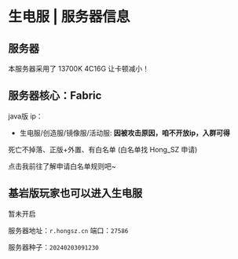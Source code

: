 # 生电服 | 服务器信息

## 服务器
本服务器采用了 13700K 4C16G 让卡顿减小！

## 服务器核心：Fabric  

java版 ip：  
- 生电服/创造服/镜像服/活动服: **因被攻击原因，咱不开放ip，入群可得**

死亡不掉落、正版+外置、有白名单  (白名单找  Hong_SZ 申请)

<NCard title="🫠 白名单" link="/information/">
点击我前往了解申请白名单规则吧~
</NCard>

## 基岩版玩家也可以进入生电服  

暂未开启

服务器地址：`r.hongsz.cn`
端口：`27586`

服务器种子：`20240203091230`
